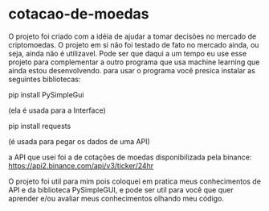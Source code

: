 # cotacao-de-moedas

O projeto foi criado com a idéia de ajudar a tomar decisões no mercado de criptomoedas. O projeto em si não foi testado de fato no mercado ainda, ou seja, ainda
não é utilizavel.
Pode ser que daqui a um tempo eu use esse projeto para complementar a outro programa que usa machine learning que ainda estou desenvolvendo.
para usar o programa você presica instalar as seguintes bibliotecas:

pip install PySimpleGui

(ela é usada para a Interface)

pip install requests

(é usada para pegar os dados de uma API)

a API que usei foi a de cotações de moedas disponibilizada pela binance: https://api2.binance.com/api/v3/ticker/24hr

O projeto foi util para mim pois coloquei em pratica meus conhecimentos de API e da biblioteca PySimpleGUI, e pode ser util para você que quer aprender e/ou avaliar
meus conhecimentos olhando meu código.

